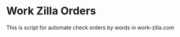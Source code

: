 <h1>Work Zilla Orders</h1>
<p>This is script for automate check orders by words in work-zilla.com</p>
